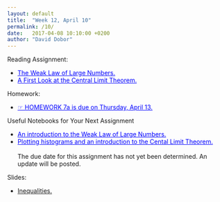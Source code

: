 ```yaml
---
layout: default
title:  "Week 12, April 10"
permalink: /10/
date:   2017-04-08 10:10:00 +0200
author: "David Dobor"
---
```


Reading Assignment:
<ul>
  <li><a href="10/Lecture21LimitThms.pdf" style="color: blue">The Weak Law of Large Numbers.</a></li>
  <li><a href="https://github.com/david-dobor/2033-Spring-17/tree/master/Recitations/7/CLT.ipynb" style="color: blue">A First Look at the Central Limit Theorem.</a></li>
</ul>

Homework:

<ul>
  <li><a href="10/hwk07a.pdf" style="color: blue">&#x261E; HOMEWORK 7a  is due on Thursday, April 13. </a></li>
</ul>

Useful Notebooks for Your Next Assignment
<ul>
  <li><a href="https://github.com/david-dobor/2033-Spring-17/tree/master/Recitations/7/WLLN.ipynb" style="color: blue">An introduction to the Weak Law of Large Numbers.</a></li>
  <li><a href="https://github.com/david-dobor/2033-Spring-17/tree/master/Recitations/7/HistogramsAndCLTintro.ipynb" style="color: blue">Plotting histograms and an introduction to the Cental Limit Theorem.</a> <br> <br>  The due date for this assignment has not yet been determined. An update will be posted. </li>
</ul>

Slides:
<ul>
  <li><a href="10/InequalitiesPartA.pdf">Inequalities.</a></li>
</ul>




